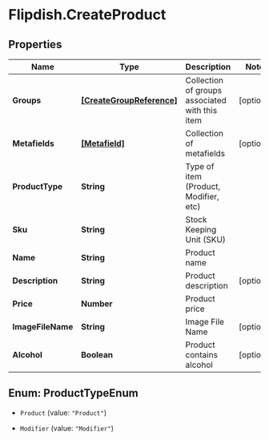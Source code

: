 # Flipdish.CreateProduct

## Properties
Name | Type | Description | Notes
------------ | ------------- | ------------- | -------------
**Groups** | [**[CreateGroupReference]**](CreateGroupReference.md) | Collection of groups associated with this item | [optional] 
**Metafields** | [**[Metafield]**](Metafield.md) | Collection of metafields | [optional] 
**ProductType** | **String** | Type of item (Product, Modifier, etc) | 
**Sku** | **String** | Stock Keeping Unit (SKU) | 
**Name** | **String** | Product name | 
**Description** | **String** | Product description | [optional] 
**Price** | **Number** | Product price | 
**ImageFileName** | **String** | Image File Name | [optional] 
**Alcohol** | **Boolean** | Product contains alcohol | [optional] 


<a name="ProductTypeEnum"></a>
## Enum: ProductTypeEnum


* `Product` (value: `"Product"`)

* `Modifier` (value: `"Modifier"`)




